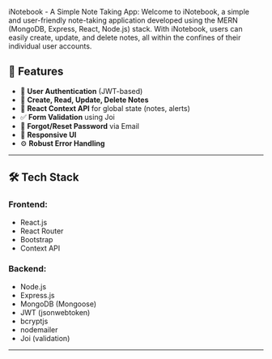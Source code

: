 
iNotebook - A Simple Note Taking App:
Welcome to iNotebook, a simple and user-friendly note-taking application developed using the MERN (MongoDB, Express, React, Node.js) stack. With iNotebook, users can easily create, update, and delete notes, 
all within the confines of their individual user accounts. 
## 🚀 Features

- 🔐 **User Authentication** (JWT-based)
- 📝 **Create, Read, Update, Delete Notes**
- 🧠 **React Context API** for global state (notes, alerts)
- ✅ **Form Validation** using Joi
- 📧 **Forgot/Reset Password** via Email
- 📱 **Responsive UI**
- ⚙️ **Robust Error Handling**

---

## 🛠️ Tech Stack

### Frontend:
- React.js
- React Router
- Bootstrap
- Context API

### Backend:
- Node.js
- Express.js
- MongoDB (Mongoose)
- JWT (jsonwebtoken)
- bcryptjs
- nodemailer
- Joi (validation)

---



